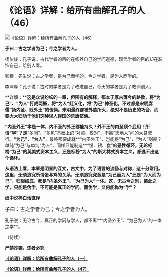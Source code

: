 《论语》详解：给所有曲解孔子的人（46）
====



![《论语》详解：给所有曲解孔子的人（46）](http://simg.sinajs.cn/blog7style/images/common/sg_trans.gif)

**子曰：古之学者为己；今之学者为人。**

杨伯峻：孔子说：古代学者的目的在修养自己的学问道德，现代学者的目的却在装饰自己，给别人看。

钱穆：先生说：古之学者，是为己而学的。今之学者，是为人而学的。

李泽厚：孔子说：古时的学者是为了改进自己，今天的学者是为了教训别人。

**详解：****这是众说纷纭的一章，但所有的解释，都本于厚古薄今的路数，将“为己”、“为人”打成两橛，将“为人”贬义化，将“为己”神圣化，不过都是宋明腐儒“扬内圣、贬外王“的伎俩。宋明最终都被外族所灭，绝对不是历史的巧合，而要大大归功于他们这种误人误国的荒唐伎俩。**

**“内圣外王”本是一体，内不圣的外王哪能持久？外不王的内圣顶个屁用！所谓“学”？是**“多闻”、“多见”基础上的“对照、校对”，不离“天地人”间的大易流行。**“为己”、“为人”**，最终都要成就**“内圣外王”，岂能将“为己”、“为人”割裂？单纯“为己”与单纯“为人”，同样只能制造**“馁、耕、食”的**恶性循环。无论标榜“为己”的英美式资本主义，还是标榜“为人”的斯大林式资本主义，都逃不出这个循环。**

**从语法上看，本章是明显的互文，古文中，为了语言的流畅与对称，这十分常用。这里，无须追究所谓蛋与鸡的关系，无须追究究竟是“为己而为人”**还是**“为人而为己”，**归根结底，都是**“内圣外王”、“为己为人”一体。这，无古今之别，离此之学，只能是伪学，不可能是真正的学问。而伪学，又何能称为“学”？**

**缠中说禅白话直译**

<span style="FONT-SIZE: 12pt; FONT-FAMILY: 宋体; mso-bidi-font-size: 10.0pt">子曰：古之学者为己；今之学者为人。</span>

孔子说：无论古今，真正的学问与学人，都不离**“内圣外王”、“为己为人”的一体之学**。

（待续）

**严禁抄袭，违者必究**

[**《论语》详解：给所有曲解孔子的人（一）**](http://blog.sina.com.cn/u/486e105c010006n3)

[**《论语》详解：给所有曲解孔子的人（47）**](http://blog.sina.com.cn/u/486e105c0100087e)
